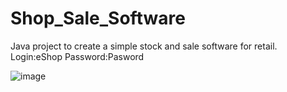 # Shop_Sale_Software
Java project to create a simple stock and sale software for retail. 
Login:eShop 
Password:Pasword

![image](https://user-images.githubusercontent.com/71260255/93076545-6bea0600-f67f-11ea-8cea-2cdcbb01437b.png)

